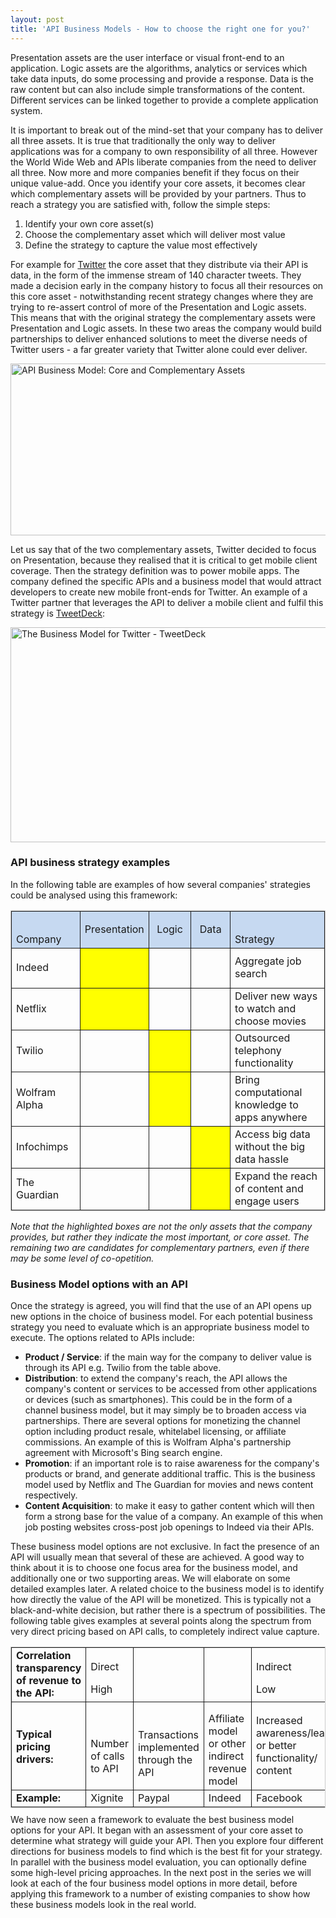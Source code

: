 ```yaml
---
layout: post
title: 'API Business Models - How to choose the right one for you?'
---
```


Presentation assets are the user interface or visual front-end to an application.  Logic assets are the algorithms, analytics or services which take data inputs, do some processing and provide a response.  Data is the raw content but can also include simple transformations of the content.  Different services can be linked together to provide a complete application system.<p></p>
It is important to break out of the mind-set that your company has to deliver all three assets.  It is true that traditionally the only way to deliver applications was for a company to own responsibility of all three.  However the World Wide Web and APIs liberate companies from the need to deliver all three.  Now more and more companies benefit if they focus on their unique value-add.  Once you identify your core assets, it becomes clear which complementary assets will be provided by your partners.  Thus to reach a strategy you are satisfied with, follow the simple steps:
<ol class="mainlist">
	<li>Identify your own core asset(s)</li>
	<li>Choose the complementary asset which will deliver most value</li>
	<li>Define the strategy to capture the value most effectively</li>
</ol>
For example for <a href="http://twitter.com/">Twitter</a> the core asset that they distribute via their API is data, in the form of the immense stream of 140 character tweets.  They made a decision early in the company history to focus all their resources on this core asset - notwithstanding recent strategy changes where they are trying to re-assert control of more of the Presentation and Logic assets.  This means that with the original strategy the complementary assets were Presentation and Logic assets.  In these two areas the company would build partnerships to deliver enhanced solutions to meet the diverse needs of Twitter users - a far greater variety that Twitter alone could ever deliver.<p></p>
<a rel="attachment wp-att-38112" href="http://blog.apievangelist.com/?attachment_id=38112"><img class="aligncenter size-full wp-image-38112" src="http://www.3scale.net/wp-content/uploads/Biz-Model-Complementary-and-Core-Assets.png" alt="API Business Model: Core and Complementary Assets" width="542" height="275" /></a><p></p>
Let us say that of the two complementary assets, Twitter decided to focus on Presentation, because they realised that it is critical to get mobile client coverage.  Then the strategy definition was to power mobile apps.  The company defined the specific APIs and a business model that would attract developers to create new mobile front-ends for Twitter.  An example of a Twitter partner that leverages the API to deliver a mobile client and fulfil this strategy is <a href="http://www.tweetdeck.com/">TweetDeck</a>:<p></p>
<a rel="attachment wp-att-38082" href="http://blog.apievangelist.com/?attachment_id=38082"><img class="aligncenter size-full wp-image-38082" src="http://www.3scale.net/wp-content/uploads/Biz-Model-Twitter-TweetDeck.png" alt="The Business Model for Twitter - TweetDeck" width="509" height="344" /></a>
<h3>API business strategy examples</h3>
In the following table are examples of how several companies' strategies could be analysed using this framework:
<div>
<table style="border: 1px solid #CCC;" border="0"><colgroup> <col style="width: 138px;"></col> <col style="width: 95px;"></col> <col style="width: 95px;"></col> <col style="width: 95px;"></col> <col style="width: 222px;"></col> </colgroup>
<tbody>
<tr style="height: 34px; background: #c6d9f1;">
<td style="padding-left: 7px; padding-right: 7px; border: solid 0.5pt;" valign="bottom">Company</td>
<td style="padding-left: 7px; padding-right: 7px; border-top: solid 0.5pt; border-left: none; border-bottom: solid 0.5pt; border-right: solid 0.5pt;" valign="bottom">
<p style="text-align: left;">Presentation
</td>
<td style="padding-left: 7px; padding-right: 7px; border-top: solid 0.5pt; border-left: none; border-bottom: solid 0.5pt; border-right: solid 0.5pt;" valign="bottom">
<p style="text-align: center;">Logic
</td>
<td style="padding-left: 7px; padding-right: 7px; border-top: solid 0.5pt; border-left: none; border-bottom: solid 0.5pt; border-right: solid 0.5pt;" valign="bottom">
<p style="text-align: center;">Data
</td>
<td style="padding-left: 7px; padding-right: 7px; border-top: solid 0.5pt; border-left: none; border-bottom: solid 0.5pt; border-right: solid 0.5pt;" valign="bottom">Strategy</td>
</tr>
<tr style="height: 64px;">
<td style="padding-left: 7px; padding-right: 7px; border-top: none; border-left: solid 0.5pt; border-bottom: solid 0.5pt; border-right: solid 0.5pt;" valign="middle">Indeed</td>
<td style="background: yellow; padding-left: 7px; padding-right: 7px; border-top: none; border-left: none; border-bottom: solid 0.5pt; border-right: solid 0.5pt;" valign="middle"></td>
<td style="padding-left: 7px; padding-right: 7px; border-top: none; border-left: none; border-bottom: solid 0.5pt; border-right: solid 0.5pt;" valign="middle"></td>
<td style="padding-left: 7px; padding-right: 7px; border-top: none; border-left: none; border-bottom: solid 0.5pt; border-right: solid 0.5pt;" valign="middle"></td>
<td style="padding-left: 7px; padding-right: 7px; border-top: none; border-left: none; border-bottom: solid 0.5pt; border-right: solid 0.5pt;" valign="middle">Aggregate job search</td>
</tr>
<tr style="height: 64px;">
<td style="padding-left: 7px; padding-right: 7px; border-top: none; border-left: solid 0.5pt; border-bottom: solid 0.5pt; border-right: solid 0.5pt;" valign="middle">Netflix</td>
<td style="background: yellow; padding-left: 7px; padding-right: 7px; border-top: none; border-left: none; border-bottom: solid 0.5pt; border-right: solid 0.5pt;" valign="middle"></td>
<td style="padding-left: 7px; padding-right: 7px; border-top: none; border-left: none; border-bottom: solid 0.5pt; border-right: solid 0.5pt;" valign="middle"></td>
<td style="padding-left: 7px; padding-right: 7px; border-top: none; border-left: none; border-bottom: solid 0.5pt; border-right: solid 0.5pt;" valign="middle"></td>
<td style="padding-left: 7px; padding-right: 7px; border-top: none; border-left: none; border-bottom: solid 0.5pt; border-right: solid 0.5pt;" valign="middle">Deliver new ways to watch and choose movies</td>
</tr>
<tr style="height: 64px;">
<td style="padding-left: 7px; padding-right: 7px; border-top: none; border-left: solid 0.5pt; border-bottom: solid 0.5pt; border-right: solid 0.5pt;" valign="middle">Twilio</td>
<td style="padding-left: 7px; padding-right: 7px; border-top: none; border-left: none; border-bottom: solid 0.5pt; border-right: solid 0.5pt;" valign="middle"></td>
<td style="background: yellow; padding-left: 7px; padding-right: 7px; border-top: none; border-left: none; border-bottom: solid 0.5pt; border-right: solid 0.5pt;" valign="middle"></td>
<td style="padding-left: 7px; padding-right: 7px; border-top: none; border-left: none; border-bottom: solid 0.5pt; border-right: solid 0.5pt;" valign="middle"></td>
<td style="padding-left: 7px; padding-right: 7px; border-top: none; border-left: none; border-bottom: solid 0.5pt; border-right: solid 0.5pt;" valign="middle">Outsourced telephony functionality</td>
</tr>
<tr style="height: 64px;">
<td style="padding-left: 7px; padding-right: 7px; border-top: none; border-left: solid 0.5pt; border-bottom: solid 0.5pt; border-right: solid 0.5pt;" valign="middle">Wolfram Alpha</td>
<td style="padding-left: 7px; padding-right: 7px; border-top: none; border-left: none; border-bottom: solid 0.5pt; border-right: solid 0.5pt;" valign="middle"></td>
<td style="background: yellow; padding-left: 7px; padding-right: 7px; border-top: none; border-left: none; border-bottom: solid 0.5pt; border-right: solid 0.5pt;" valign="middle"></td>
<td style="padding-left: 7px; padding-right: 7px; border-top: none; border-left: none; border-bottom: solid 0.5pt; border-right: solid 0.5pt;" valign="middle"></td>
<td style="padding-left: 7px; padding-right: 7px; border-top: none; border-left: none; border-bottom: solid 0.5pt; border-right: solid 0.5pt;" valign="middle">Bring computational knowledge to apps anywhere</td>
</tr>
<tr style="height: 64px;">
<td style="padding-left: 7px; padding-right: 7px; border-top: none; border-left: solid 0.5pt; border-bottom: solid 0.5pt; border-right: solid 0.5pt;" valign="middle">Infochimps</td>
<td style="padding-left: 7px; padding-right: 7px; border-top: none; border-left: none; border-bottom: solid 0.5pt; border-right: solid 0.5pt;" valign="middle"></td>
<td style="padding-left: 7px; padding-right: 7px; border-top: none; border-left: none; border-bottom: solid 0.5pt; border-right: solid 0.5pt;" valign="middle"></td>
<td style="background: yellow; padding-left: 7px; padding-right: 7px; border-top: none; border-left: none; border-bottom: solid 0.5pt; border-right: solid 0.5pt;" valign="middle"></td>
<td style="padding-left: 7px; padding-right: 7px; border-top: none; border-left: none; border-bottom: solid 0.5pt; border-right: solid 0.5pt;" valign="middle">Access big data without the big data hassle</td>
</tr>
<tr style="height: 64px;">
<td style="padding-left: 7px; padding-right: 7px; border-top: none; border-left: solid 0.5pt; border-bottom: solid 0.5pt; border-right: solid 0.5pt;" valign="middle">The Guardian</td>
<td style="padding-left: 7px; padding-right: 7px; border-top: none; border-left: none; border-bottom: solid 0.5pt; border-right: solid 0.5pt;" valign="middle"></td>
<td style="padding-left: 7px; padding-right: 7px; border-top: none; border-left: none; border-bottom: solid 0.5pt; border-right: solid 0.5pt;" valign="middle"></td>
<td style="background: yellow; padding-left: 7px; padding-right: 7px; border-top: none; border-left: none; border-bottom: solid 0.5pt; border-right: solid 0.5pt;" valign="middle"></td>
<td style="padding-left: 7px; padding-right: 7px; border-top: none; border-left: none; border-bottom: solid 0.5pt; border-right: solid 0.5pt;" valign="middle">Expand the reach of content and engage users</td>
</tr>
</tbody>
</table>
</div>
<em>Note that the highlighted boxes are not the only assets that the company provides, but rather they indicate the most important, or core asset.  The remaining two are candidates for complementary partners, even if there may be some level of co-opetition.</em>
<h3>Business Model options with an API</h3>
Once the strategy is agreed, you will find that the use of an API opens up new options in the choice of business model.  For each potential business strategy you need to evaluate which is an appropriate business model to execute. The options related to APIs include:
<ul class="mainlist">
	<li><strong>Product / Service</strong>: if the main way for the company to deliver value is through its API e.g. Twilio from the table above.</li>
	<li><strong>Distribution</strong>: to extend the company's reach, the API allows the company's content or services to be accessed from other applications or devices (such as smartphones).  This could be in the form of a channel business model, but it may simply be to broaden access via partnerships.  There are several options for monetizing the channel option including product resale, whitelabel licensing, or affiliate commissions.   An example of this is Wolfram Alpha's partnership agreement with Microsoft's Bing search engine.</li>
	<li><strong>Promotion</strong>: if an important role is to raise awareness for the company's products or brand, and generate additional traffic.  This is the business model used by Netflix and The Guardian for movies and news content respectively.</li>
	<li><strong>Content Acquisition</strong>: to make it easy to gather content which will then form a strong base for the value of a company.  An example of this when job posting websites cross-post job openings to Indeed via their APIs.</li>
</ul>
These business model options are not exclusive.  In fact the presence of an API will usually mean that several of these are achieved.  A good way to think about it is to choose one focus area for the business model, and additionally one or two supporting areas.  We will elaborate on some detailed examples later.  A related choice to the business model is to identify how directly the value of the API will be monetized.  This is typically not a black-and-white decision, but rather there is a spectrum of possibilities.  The following table gives examples at several points along the spectrum from very direct pricing based on API calls, to completely indirect value capture.
<div>
<table style="border: 1px solid #CCC; margin-bottom: 10px;" border="0"><colgroup> <col style="width: 133px;"></col> <col style="width: 127px;"></col> <col style="width: 138px;"></col> <col style="width: 126px;"></col> <col style="width: 115px;"></col> </colgroup>
<tbody>
<tr>
<td style="padding-left: 7px; padding-right: 7px; border: solid 0.5pt;"><strong>Correlation transparency of revenue to the API:</strong></td>
<td style="padding-left: 7px; padding-right: 7px; padding-top: 14px; border-top: solid 0.5pt; border-left: none; border-bottom: solid 0.5pt; border-right: solid 0.5pt;">Direct&nbsp;<p></p>
High</td>
<td style="padding-left: 7px; padding-right: 7px; border-top: solid 0.5pt; border-left: none; border-bottom: solid 0.5pt; border-right: solid 0.5pt;"></td>
<td style="padding-left: 7px; padding-right: 7px; border-top: solid 0.5pt; border-left: none; border-bottom: solid 0.5pt; border-right: solid 0.5pt;"></td>
<td style="padding-left: 7px; padding-right: 7px; padding-top: 14px; border-top: solid 0.5pt; border-left: none; border-bottom: solid 0.5pt; border-right: solid 0.5pt;">Indirect&nbsp;<p></p>
Low</td>
</tr>
<tr>
<td style="padding-left: 7px; padding-right: 7px; padding-top: 6px; border-top: none; border-left: solid 0.5pt; border-bottom: solid 0.5pt; border-right: solid 0.5pt;"><strong>Typical pricing drivers:</strong></td>
<td style="padding-left: 7px; padding-right: 7px; padding-top: 36px; border-top: none; border-left: none; border-bottom: solid 0.5pt; border-right: solid 0.5pt;">Number of calls to API</td>
<td style="padding-left: 7px; padding-right: 7px; padding-top: 28px; border-top: none; border-left: none; border-bottom: solid 0.5pt; border-right: solid 0.5pt;">Transactions implemented through the API</td>
<td style="padding-left: 7px; padding-right: 7px; padding-top: 16px; border-top: none; border-left: none; border-bottom: solid 0.5pt; border-right: solid 0.5pt;">Affiliate model or other indirect revenue model</td>
<td style="padding-left: 7px; padding-right: 7px; border-top: none; border-left: none; border-bottom: solid 0.5pt; border-right: solid 0.5pt;">Increased awareness/leads or better functionality/ content</td>
</tr>
<tr>
<td style="padding-left: 7px; padding-right: 7px; border-top: none; border-left: solid 0.5pt; border-bottom: solid 0.5pt; border-right: solid 0.5pt;"><strong>Example:</strong></td>
<td style="padding-left: 7px; padding-right: 7px; border-top: none; border-left: none; border-bottom: solid 0.5pt; border-right: solid 0.5pt;">Xignite</td>
<td style="padding-left: 7px; padding-right: 7px; border-top: none; border-left: none; border-bottom: solid 0.5pt; border-right: solid 0.5pt;">Paypal</td>
<td style="padding-left: 7px; padding-right: 7px; border-top: none; border-left: none; border-bottom: solid 0.5pt; border-right: solid 0.5pt;">Indeed</td>
<td style="padding-left: 7px; padding-right: 7px; border-top: none; border-left: none; border-bottom: solid 0.5pt; border-right: solid 0.5pt;">Facebook</td>
</tr>
</tbody>
</table>
</div>
We have now seen a framework to evaluate the best business model options for your API.  It began with an assessment of your core asset to determine what strategy will guide your API.  Then you explore four different directions for business models to find which is the best fit for your strategy.  In parallel with the business model evaluation, you can optionally define some high-level pricing approaches.  In the next post in the series we will look at each of the four business model options in more detail, before applying this framework to a number of existing companies to show how these business models look in the real world.